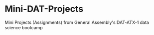 # Mini-DAT-Projects
Mini Projects (Assignments) from General Assembly's DAT-ATX-1 data science bootcamp
